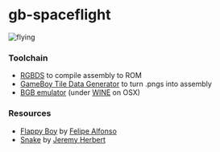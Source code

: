 
# gb-spaceflight

![flying](https://user-images.githubusercontent.com/855595/34397136-47dd7f18-eb41-11e7-8b27-1d98f59fa6d0.gif)

### Toolchain
- [RGBDS](https://rednex.github.io/) to compile assembly to ROM
- [GameBoy Tile Data Generator](http://www.chrisantonellis.com/gameboy/gbtdg/) to turn .pngs into assembly
- [BGB emulator](http://bgb.bircd.org/) (under [WINE](https://www.winehq.org/) on OSX)

### Resources
- [Flappy Boy](https://github.com/bitnenfer/flappy-boy-asm) by [Felipe Alfonso](https://github.com/bitnenfer)
- [Snake](https://github.com/jeremyherbert/gb-snake) by [Jeremy Herbert](https://github.com/jeremyherbert)
